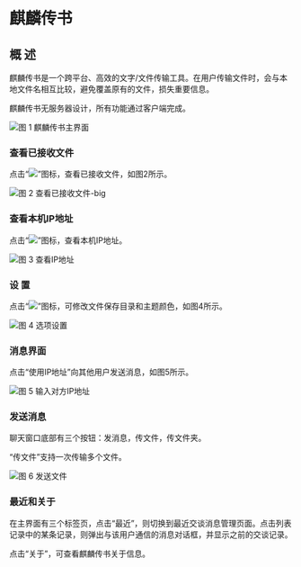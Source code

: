 # 麒麟传书
## 概 述
麒麟传书是一个跨平台、高效的文字/文件传输工具。在用户传输文件时，会与本地文件名相互比较，避免覆盖原有的文件，损失重要信息。

麒麟传书无服务器设计，所有功能通过客户端完成。

![图 1 麒麟传书主界面](image/1.png)
<br>

### 查看已接收文件
点击“![](image/icon1.png)”图标，查看已接收文件，如图2所示。

![图 2 查看已接收文件-big](image/2.png)

### 查看本机IP地址
点击“![](image/icon3.png)”图标，查看本机IP地址。

![图 3 查看IP地址](image/3.png)

### 设 置
点击“![](image/icon2.png)”图标，可修改文件保存目录和主题颜色，如图4所示。

![图 4 选项设置](image/4.png)

### 消息界面
点击“使用IP地址”向其他用户发送消息，如图5所示。

![图 5 输入对方IP地址](image/5.png)

### 发送消息
聊天窗口底部有三个按钮：发消息，传文件，传文件夹。

“传文件”支持一次传输多个文件。

![图 6 发送文件](image/6.png)

### 最近和关于
在主界面有三个标签页，点击“最近”，则切换到最近交谈消息管理页面。点击列表记录中的某条记录，则弹出与该用户通信的消息对话框，并显示之前的交谈记录。

点击“关于”，可查看麒麟传书关于信息。
